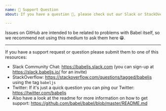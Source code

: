 ```yaml
---
name: 🤗 Support Question
about: If you have a question 💬, please check out our Slack or StackOverflow!

---
```


Issues on GitHub are intended to be related to problems with Babel itself,
so we recommend not using this medium to ask them here 😁.

---

If you have a support request or question please submit them to one of this resources:

* Slack Community Chat: https://babeljs.slack.com (you can sign-up at https://slack.babeljs.io/ for an invite)
* StackOverflow: https://stackoverflow.com/questions/tagged/babeljs using the tag `babeljs`
* Twitter: If it's just a quick question you can ping our Twitter: https://twitter.com/babeljs
* Also have a look at the readme for more information on how to get support:
  https://github.com/babel/babel/blob/master/README.md
